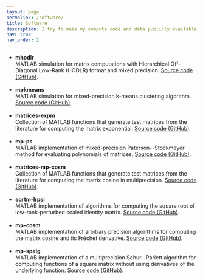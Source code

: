 ```yaml
---
layout: page
permalink: /software/
title: Software
description: I try to make my compute code and data publicly available to support the reproducibility and transparency of my research. Here is a list of software I have contributed to.
nav: true
nav_order: 2
---
```


<ul>

<li> <b>mhodlr</b><br>
MATLAB simulation for matrix computations with Hierarchical Off-Diagonal Low-Rank (HODLR) format and mixed precision.   
<a href="https://github.com/chenxinye/mhodlr">Source code (GitHub)</a>.</li>
<br>

<li> <b>mpkmeans</b><br>
MATLAB simulation for mixed-precision k-means clustering algorithm.  
<a href="https://github.com/open-sciml/mpkmeans">Source code (GitHub)</a>.</li>
<br>

<li> <b>matrices-expm</b><br>
Collection of MATLAB functions that generate test matrices from the literature for computing the matrix exponential. 
<a href="https://github.com/xiaobo-liu/matrices-expm">Source code (GitHub)</a>.</li>
<br>

<li> <b>mp-ps</b><br>
MATLAB implementation of mixed-precision Paterson--Stockmeyer method for evaluating polynomials of matrices.  
<a href="https://github.com/xiaobo-liu/mp-ps">Source code (GitHub)</a>.</li>
<br>

<li> <b>matrices-mp-cosm</b><br>
Collection of MATLAB functions that generate test matrices from the literature for computing the matrix cosine in multiprecision. 
<a href="https://github.com/xiaobo-liu/matrices-mp-cosm">Source code (GitHub)</a>.</li>
<br>

<li> <b>sqrtm-lrpsi</b><br>
MATLAB implementation of algorithms for computing the square root of low-rank-perturbed scaled identity matrix. 
<a href="https://github.com/xiaobo-liu/sqrtm-lrpsi">Source code (GitHub)</a>.</li>
<br>

<li> <b>mp-cosm</b><br>
MATLAB implementation of arbitrary precision algorithms for computing the matrix cosine and its Fréchet derivative. 
<a href="https://github.com/xiaobo-liu/mp-cosm">Source code (GitHub)</a>.</li>
<br>

<li> <b>mp-spalg</b><br>
MATLAB implementation of a multiprecision Schur--Parlett algorithm for computing functions of a square matrix without using derivatives of the underlying function.
<a href="https://github.com/xiaobo-liu/mp-spalg">Source code (GitHub)</a>.</li>
<br>

</ul>
